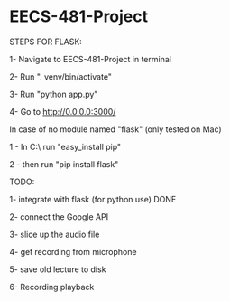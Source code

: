 # EECS-481-Project


STEPS FOR FLASK:

1- Navigate to EECS-481-Project in terminal

2- Run ". venv/bin/activate"

3- Run "python app.py"

4- Go to http://0.0.0.0:3000/

In case of no module named "flask" (only tested on Mac)

1 - In C:\ run "easy_install pip"

2 - then run "pip install flask"

TODO:

1- integrate with flask (for python use) DONE

2- connect the Google API

3- slice up the audio file

4- get recording from microphone

5- save old lecture to disk

6- Recording playback

